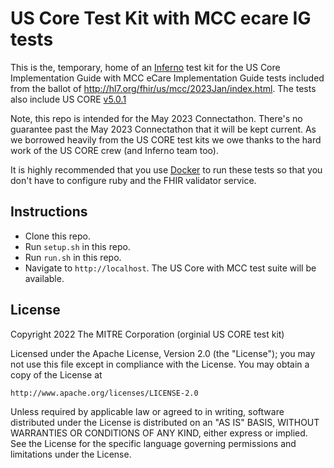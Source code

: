 # US Core Test Kit with MCC ecare IG tests

This is the, temporary, home of an [Inferno](https://github.com/inferno-community/inferno-core) test kit
for the US Core Implementation Guide with MCC eCare Implementation Guide tests 
included from the ballot of http://hl7.org/fhir/us/mcc/2023Jan/index.html. 
The tests also include US CORE [v5.0.1](http://hl7.org/fhir/us/core/STU5.0.1/)

Note, this repo is intended for the May 2023 Connectathon. There's no guarantee past the 
May 2023 Connectathon that it will be kept current. As we borrowed heavily from the 
US CORE test kits we owe thanks to the hard work of the US CORE crew (and Inferno team too).

It is highly recommended that you use [Docker](https://www.docker.com/) to run
these tests so that you don't have to configure ruby and the FHIR validator
service.

## Instructions

- Clone this repo.
- Run `setup.sh` in this repo.
- Run `run.sh` in this repo.
- Navigate to `http://localhost`. The US Core with MCC test suite will be available.

## License
Copyright 2022 The MITRE Corporation (orginial US CORE test kit)

Licensed under the Apache License, Version 2.0 (the "License"); you may not use
this file except in compliance with the License. You may obtain a copy of the
License at
```
http://www.apache.org/licenses/LICENSE-2.0
```
Unless required by applicable law or agreed to in writing, software distributed
under the License is distributed on an "AS IS" BASIS, WITHOUT WARRANTIES OR
CONDITIONS OF ANY KIND, either express or implied. See the License for the
specific language governing permissions and limitations under the License.
